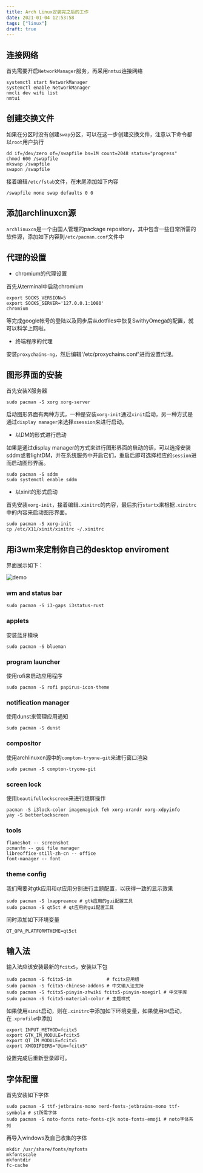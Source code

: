 ```yaml
---
title: Arch Linux安装完之后的工作
date: 2021-01-04 12:53:58
tags: ["linux"]
draft: true
---
```


## 连接网络

首先需要开启`NetworkManager`服务，再采用`nmtui`连接网络

```
systemctl start NetworkManager
systemctl enable NetworkManager
nmcli dev wifi list
nmtui
```

## 创建交换文件

如果在分区时没有创建`swap`分区，可以在这一步创建交换文件，注意以下命令都以`root`用户执行

```
dd if=/dev/zero of=/swapfile bs=1M count=2048 status="progress"
chmod 600 /swapfile
mkswap /swapfile
swapon /swapfile
```

接着编辑`/etc/fstab`文件，在末尾添加如下内容

```
/swapfile none swap defaults 0 0
```

## 添加archlinuxcn源

`archlinuxcn`是一个由国人管理的package repository，其中包含一些日常所需的软件源，添加如下内容到`/etc/pacman.conf`文件中

## 代理的设置

+ chromium的代理设置

首先从terminal中启动chromium

```
export SOCKS_VERSION=5
export SOCKS_SERVER='127.0.0.1:1080'
chromium
```

等完成google帐号的登陆以及同步后从dotfiles中恢复SwithyOmega的配置，就可以科学上网啦。

+ 终端程序的代理

安装`proxychains-ng`，然后编辑'/etc/proxychains.conf'进而设置代理。

## 图形界面的安装

首先安装X服务器

```
sudo pacman -S xorg xorg-server
```

启动图形界面有两种方式，一种是安装`xorg-init`通过`xinit`启动，另一种方式是通过`display manager`来选择`xsession`来进行启动。

+ 以DM的形式进行启动

如果是通过display manager的方式来进行图形界面的启动的话，可以选择安装sddm或者lightDM，并在系统服务中开启它们，重启后即可选择相应的`session`进而启动图形界面。

```
sudo pacman -S sddm
sudo systemctl enable sddm
```

+ 以xinit的形式启动

首先安装`xorg-init`，接着编辑`.xinitrc`的内容，最后执行`startx`来根据`.xinitrc`中的内容来启动图形界面。

```
sudo pacman -S xorg-init
cp /etc/X11/xinit/xinitrc ~/.xinitrc
```

## 用i3wm来定制你自己的desktop enviroment

界面展示如下：

![demo](/images/demo.png)

### wm and status bar

```
sudo pacman -S i3-gaps i3status-rust
```

### applets

安装蓝牙模块

```
sudo pacman -S blueman
```

### program launcher

使用rofi来启动应用程序

```
sudo pacman -S rofi papirus-icon-theme
```

### notification manager

使用dunst来管理应用通知

```
sudo pacman -S dunst
```

### compositor

使用archlinuxcn源中的`compton-tryone-git`来进行窗口渲染

```
sudo pacman -S compton-tryone-git
```

### screen lock

使用`beautifullockscreen`来进行熄屏操作

```
pacman -S i3lock-color imagemagick feh xorg-xrandr xorg-xdpyinfo
yay -S betterlockscreen
```

### tools

```
flameshot -- screenshot
pcmanfm -- gui file manager
libreoffice-still-zh-cn -- office
font-manager -- font
```

### theme config

我们需要对gtk应用和qt应用分别进行主题配置，以获得一致的显示效果

```
sudo pacman -S lxappreance # gtk应用的gui配置工具
sudo pacman -S qt5ct # qt应用的gui配置工具
```

同时添加如下环境变量

```
QT_QPA_PLATFORMTHEME=qt5ct
```

## 输入法

输入法应该安装最新的`fcitx5`，安装以下包

```
sudo pacman -S fcitx5-im             # fcitx应用组
sudo pacman -S fcitx5-chinese-addons # 中文输入法支持
sudo pacman -S fcitx5-pinyin-zhwiki fcitx5-pinyin-moegirl # 中文字库
sudo pacman -S fcitx5-material-color # 主题样式
```

如果使用`xinit`启动，则在`.xinitrc`中添加如下环境变量，如果使用`DM`启动，在`.xprofile`中添加

```
export INPUT_METHOD=fcitx5
export GTK_IM_MODULE=fcitx5
export QT_IM_MODULE=fcitx5
export XMODIFIERS="@im=fcitx5"
```

设置完成后重新登录即可。

## 字体配置

首先安装如下字体

```
sudo pacman -S ttf-jetbrains-mono nerd-fonts-jetbrains-mono ttf-symbola # st所需字体
sudo pacman -S noto-fonts noto-fonts-cjk noto-fonts-emoji # noto字体系列
```

再导入windows及自己收集的字体

```
mkdir /usr/share/fonts/myfonts
mkfontscale
mkfontdir
fc-cache
```
